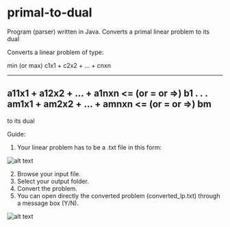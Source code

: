 # primal-to-dual
Program (parser) written in Java. Converts a primal linear problem to its dual

Converts a linear problem of type:

min (or max) c1x1 + c2x2 + ... + cnxn

-----------------------------------------------------
a11x1 + a12x2 + ... + a1nxn <= (or = or =>) b1
.
.
.
am1x1 + am2x2 + ... + amnxn <= (or = or =>) bm
-----------------------------------------------------

to its dual

Guide:

1. Your linear problem has to be a .txt file in this form:

![alt text](https://i.imgur.com/P4dEqiW.png)

2. Browse your input file.
3. Select your output folder.
4. Convert the problem.
5. You can open directly the converted problem (converted_lp.txt) through a message box (Y/N).


![alt text](https://i.imgur.com/J3s67gP.png)
